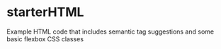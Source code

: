# starterHTML
Example HTML code that includes semantic tag suggestions
and some basic flexbox CSS classes

